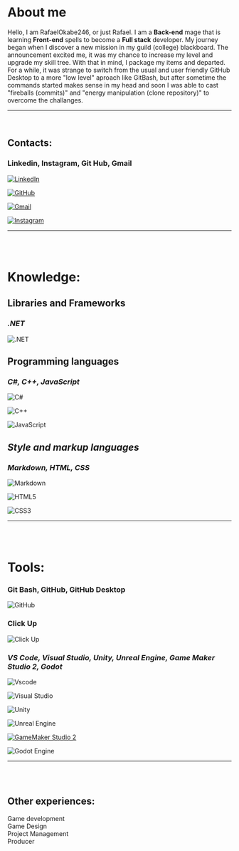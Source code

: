 # About me

Hello, I am RafaelOkabe246, or just Rafael. I am a **Back-end** mage that is learning **Front-end** spells to become a **Full stack** developer. My journey began when I discover a new mission in my guild (college) blackboard. The announcement excited me, it was my chance to increase my level and upgrade my skill tree. With that in mind, I package my items and departed. For a while, it was strange to switch from the usual and user friendly GitHub Desktop to a more "low level" aproach like GitBash, but after sometime the commands started makes sense in my head and soon I was able to cast "fireballs (commits)" and "energy manipulation (clone repository)" to overcome the challanges.

***
<br> 

## Contacts:
### Linkedin, Instagram, Git Hub, Gmail
[![LinkedIn](https://img.shields.io/badge/LinkedIn-0077B5?style=for-the-badge&logo=linkedin&logoColor=white)](https://www.linkedin.com/in/rafael-okabe-6320231b5/)

[![GitHub](https://img.shields.io/badge/GitHub-100000?style=for-the-badge&logo=github&logoColor=white)](https://github.com/RafaelOkabe246)

[![Gmail](https://img.shields.io/badge/Gmail-333333?style=for-the-badge&logo=gmail&logoColor=red)](mailto:rafaelokabe@gmail.com)

[![Instagram](https://img.shields.io/badge/-Instagram-%23E4405F?style=for-the-badge&logo=instagram&logoColor=white)](https://www.instagram.com/rafael__okabe)



***
<br> <br>

# Knowledge: 

## Libraries and Frameworks
### *.NET*

![.NET](https://img.shields.io/badge/.NET-5C2D91?style=for-the-badge&logo=.net&logoColor=white)

## Programming languages

### *C#, C++, JavaScript* 

![C#](https://img.shields.io/badge/C%23-239120?style=for-the-badge&logo=c-sharp&logoColor=white)


![C++](https://img.shields.io/badge/C%2B%2B-00599C?style=for-the-badge&logo=c%2B%2B&logoColor=white)


![JavaScript](https://img.shields.io/badge/JavaScript-F7DF1E?style=for-the-badge&logo=javascript&logoColor=black)

## *Style and markup languages*

### *Markdown, HTML, CSS*
![Markdown](https://img.shields.io/badge/Markdown-000?style=for-the-badge&logo=markdown)


![HTML5](https://img.shields.io/badge/HTML5-E34F26?style=for-the-badge&logo=html5&logoColor=white)


![CSS3](https://img.shields.io/badge/CSS3-1572B6?style=for-the-badge&logo=css3&logoColor=white)


***
<br> <br>

# Tools:
### Git Bash, GitHub, GitHub Desktop

![GitHub](https://img.shields.io/badge/github-%23121011.svg?style=for-the-badge&logo=github&logoColor=white)


### Click Up

![Click Up]()



### *VS Code, Visual Studio, Unity, Unreal Engine, Game Maker Studio 2, Godot*

![Vscode](https://img.shields.io/badge/Vscode-007ACC?style=for-the-badge&logo=visual-studio-code&logoColor=white)

![Visual Studio](https://img.shields.io/badge/Visual%20Studio-5C2D91.svg?style=for-the-badge&logo=visual-studio&logoColor=white)


![Unity](https://img.shields.io/badge/unity-%23000000.svg?style=for-the-badge&logo=unity&logoColor=white)


![Unreal Engine](https://img.shields.io/badge/unrealengine-%23313131.svg?style=for-the-badge&logo=unrealengine&logoColor=white)


[![GameMaker Studio 2](https://img.shields.io/badge/Made%20with-GameMaker_Studio_2-000000.svg?style=flat&logo=data%3Aimage%2Fpng%3Bbase64%2CiVBORw0KGgoAAAANSUhEUgAAAA4AAAAOCAMAAAAolt3jAAAAZlBMVEX%2F%2F%2F%2F%2F%2F%2F%2F%2F%2F%2F%2F%2F%2F%2F%2F%2F%2F%2F%2F%2F%2F%2F%2F%2F%2F%2F%2F%2F%2F%2F%2F%2F%2F%2F%2F%2F%2F%2F%2F%2F%2F%2F%2F%2F%2F%2F%2F%2F%2F%2F%2F%2F%2F%2F%2F%2F%2F%2F%2F%2F%2F%2F%2F%2F%2F%2F%2F%2F%2F%2F%2F%2F%2F%2F%2F%2F%2F%2F%2F%2F%2F%2F%2F%2F%2F%2F%2F%2F%2F%2F%2F%2F%2F%2F%2F%2F%2F%2F%2F%2F%2F%2F%2F%2F%2F%2F%2F%2F%2F%2F%2F%2F%2F%2F%2F%2F%2F%2F%2F%2F%2F%2F%2F%2F%2F%2F%2F%2F%2F%2F%2F%2F%2F%2F%2BrG8stAAAAIXRSTlMABg0OFBkfcn1%2Bf4CBgoOFhoeIiouWmNDa5ebp8PX2%2B%2F6o6Vq%2BAAAAY0lEQVR42k2OWQ6AIAwFn%2BIOioobrnD%2FS4o0EeanmQxNAdErRFTWtsFq6%2BiiZozz0CSnTjYBwo0RkF8DWDLf51Ni9K%2FYdq0Fy3KAfzk97M7goK1F%2F4rGH9Kk1OlboQtEDIrmC%2BU3CVxTr%2FRMAAAAAElFTkSuQmCC)](https://www.yoyogames.com/gamemaker)


![Godot Engine](https://img.shields.io/badge/GODOT-%23FFFFFF.svg?style=for-the-badge&logo=godot-engine)

***
<br> <br>

## Other experiences:
Game development <br>
Game Design <br>
Project Management <br>
Producer <br>



